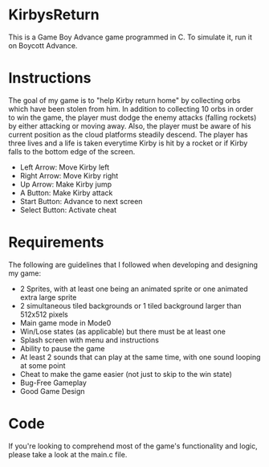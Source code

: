 # KirbysReturn

This is a Game Boy Advance game programmed in C. To simulate it, run it on Boycott Advance.

# Instructions

The goal of my game is to "help Kirby return home" by collecting orbs which
have been stolen from him. In addition to collecting 10 orbs in order to
win the game, the player must dodge the enemy attacks (falling rockets) by
either attacking or moving away. Also, the player must be aware of his
current position as the cloud platforms steadily descend. The player has
three lives and a life is taken everytime Kirby is hit by a rocket
or if Kirby falls to the bottom edge of the screen.

* Left Arrow: Move Kirby left
* Right Arrow: Move Kirby right
* Up Arrow: Make Kirby jump
* A Button: Make Kirby attack
* Start Button: Advance to next screen
* Select Button: Activate cheat

# Requirements

The following are guidelines that I followed when developing and designing my game:
* 2 Sprites, with at least one being an animated sprite or one animated extra large sprite
* 2 simultaneous tiled backgrounds or 1 tiled background larger than 512x512 pixels
* Main game mode in Mode0
* Win/Lose states (as applicable) but there must be at least one
* Splash screen with menu and instructions
* Ability to pause the game
* At least 2 sounds that can play at the same time, with one sound looping at some point
* Cheat to make the game easier (not just to skip to the win state)
* Bug-Free Gameplay
* Good Game Design

# Code
If you're looking to comprehend most of the game's functionality and logic, please take a look at the main.c file.
